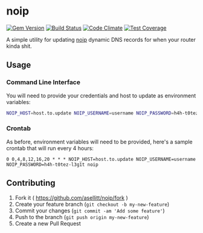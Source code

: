 # noip

[![Gem Version](https://badge.fury.io/rb/noip.svg)](http://badge.fury.io/rb/noip)
[![Build Status](https://travis-ci.org/asellitt/noip.svg?branch=master)](https://travis-ci.org/asellitt/noip)
[![Code Climate](https://codeclimate.com/github/asellitt/noip/badges/gpa.svg)](https://codeclimate.com/github/asellitt/noip)
[![Test Coverage](https://codeclimate.com/github/asellitt/noip/badges/coverage.svg)](https://codeclimate.com/github/asellitt/noip/coverage)

A simple utility for updating [noip](https://www.noip.com/integrate/request)
dynamic DNS records for when your router kinda shit.

## Usage

### Command Line Interface 

You will need to provide your credentials and host to update as environment variables:

```bash
NOIP_HOST=host.to.update NOIP_USERNAME=username NOIP_PASSWORD=h4h-t0tez-l3g1t noip
```

### Crontab

As before, environment variables will need to be provided, here's a sample crontab that will run every 4 hours:

```crontab
0 0,4,8,12,16,20 * * * NOIP_HOST=host.to.update NOIP_USERNAME=username NOIP_PASSWORD=h4h-t0tez-l3g1t noip
```

## Contributing

1. Fork it ( https://github.com/asellitt/noip/fork )
2. Create your feature branch (`git checkout -b my-new-feature`)
3. Commit your changes (`git commit -am 'Add some feature'`)
4. Push to the branch (`git push origin my-new-feature`)
5. Create a new Pull Request

